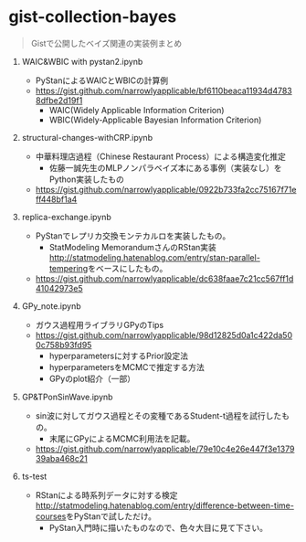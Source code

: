 # gist-collection-bayes
> Gistで公開したベイズ関連の実装例まとめ

1. WAIC&WBIC with pystan2.ipynb
   - PyStanによるWAICとWBICの計算例
   - https://gist.github.com/narrowlyapplicable/bf6110beaca11934d47838dfbe2d19f1
     - WAIC(Widely Applicable Information Criterion)
     - WBIC(Widely-Applicable Bayesian Information Criterion)

2. structural-changes-withCRP.ipynb
   - 中華料理店過程（Chinese Restaurant Process）による構造変化推定
     - 佐藤一誠先生のMLPノンパラベイズ本にある事例（実装なし）をPython実装したもの
   - https://gist.github.com/narrowlyapplicable/0922b733fa2cc75167f71eff448bf1a4

3. replica-exchange.ipynb
   - PyStanでレプリカ交換モンテカルロを実装したもの。
     - StatModeling MemorandumさんのRStan実装<http://statmodeling.hatenablog.com/entry/stan-parallel-tempering>をベースにしたもの。
   - https://gist.github.com/narrowlyapplicable/dc638faae7c21cc567ff1d41042973e5

4. GPy_note.ipynb
   - ガウス過程用ライブラリGPyのTips
   - https://gist.github.com/narrowlyapplicable/98d12825d0a1c422da500c758b93fd95
     - hyperparametersに対するPrior設定法
     - hyperparametersをMCMCで推定する方法
     - GPyのplot紹介（一部）

5. GP&TPonSinWave.ipynb
   - sin波に対してガウス過程とその変種であるStudent-t過程を試行したもの。
     - 末尾にGPyによるMCMC利用法を記載。
   - https://gist.github.com/narrowlyapplicable/79e10c4e26e447f3e137939aba468c21

6. ts-test
   - RStanによる時系列データに対する検定<http://statmodeling.hatenablog.com/entry/difference-between-time-courses>をPyStanで試しただけ。
     - PyStan入門時に描いたものなので、色々大目に見て下さい。 
